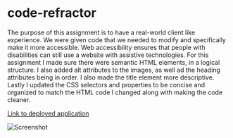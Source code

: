 # code-refractor
The purpose of this assignment is to have a real-world client like experience. We were given code that we needed to modify and specifically make it more accessible. Web accessibility ensures that people with disabilities can still use a website with assistive technologies. For this assignment I made sure there were semantic HTML elements, in a logical structure. I also added alt attributes to the images, as well ad the heading attributes being in order. I also made the title element more descriptive. Lastly I updated the CSS selectors and properties to be concise and organized to match the HTML code I changed along with making the code cleaner. 

[Link to deployed application](https://masonfibkins.github.io/code-refractor/)

![Screenshot](./horiseon.png)